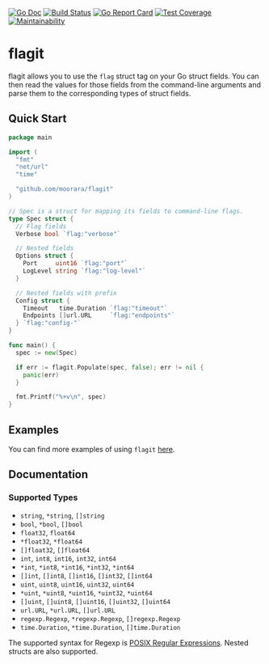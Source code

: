 [![Go Doc][godoc-image]][godoc-url]
[![Build Status][workflow-image]][workflow-url]
[![Go Report Card][goreport-image]][goreport-url]
[![Test Coverage][coverage-image]][coverage-url]
[![Maintainability][maintainability-image]][maintainability-url]

# flagit

flagit allows you to use the `flag` struct tag on your Go struct fields.
You can then read the values for those fields from the command-line arguments and parse them to the corresponding types of struct fields.

## Quick Start

```go
package main

import (
  "fmt"
  "net/url"
  "time"

  "github.com/moorara/flagit"
)

// Spec is a struct for mapping its fields to command-line flags.
type Spec struct {
  // Flag fields
  Verbose bool `flag:"verbose"`

  // Nested fields
  Options struct {
    Port     uint16 `flag:"port"`
    LogLevel string `flag:"log-level"`
  }

  // Nested fields with prefix
  Config struct {
    Timeout   time.Duration `flag:"timeout"`
    Endpoints []url.URL     `flag:"endpoints"`
  } `flag:"config-"`
}

func main() {
  spec := new(Spec)

  if err := flagit.Populate(spec, false); err != nil {
    panic(err)
  }

  fmt.Printf("%+v\n", spec)
}
```

## Examples

You can find more examples of using `flagit` [here](./examples).

## Documentation

### Supported Types

  - `string`, `*string`, `[]string`
  - `bool`, `*bool`, `[]bool`
  - `float32`, `float64`
  - `*float32`, `*float64`
  - `[]float32`, `[]float64`
  - `int`, `int8`, `int16`, `int32`, `int64`
  - `*int`, `*int8`, `*int16`, `*int32`, `*int64`
  - `[]int`, `[]int8`, `[]int16`, `[]int32`, `[]int64`
  - `uint`, `uint8`, `uint16`, `uint32`, `uint64`
  - `*uint`, `*uint8`, `*uint16`, `*uint32`, `*uint64`
  - `[]uint`, `[]uint8`, `[]uint16`, `[]uint32`, `[]uint64`
  - `url.URL`, `*url.URL`, `[]url.URL`
  - `regexp.Regexp`, `*regexp.Regexp`, `[]regexp.Regexp`
  - `time.Duration`, `*time.Duration`, `[]time.Duration`

The supported syntax for Regexp is [POSIX Regular Expressions](https://en.wikibooks.org/wiki/Regular_Expressions/POSIX_Basic_Regular_Expressions).
Nested structs are also supported.


[godoc-url]: https://pkg.go.dev/github.com/moorara/flagit
[godoc-image]: https://pkg.go.dev/badge/github.com/moorara/flagit
[workflow-url]: https://github.com/moorara/flagit/actions
[workflow-image]: https://github.com/moorara/flagit/workflows/Main/badge.svg
[goreport-url]: https://goreportcard.com/report/github.com/moorara/flagit
[goreport-image]: https://goreportcard.com/badge/github.com/moorara/flagit
[coverage-url]: https://codeclimate.com/github/moorara/flagit/test_coverage
[coverage-image]: https://api.codeclimate.com/v1/badges/f441152938de958f7ebe/test_coverage
[maintainability-url]: https://codeclimate.com/github/moorara/flagit/maintainability
[maintainability-image]: https://api.codeclimate.com/v1/badges/f441152938de958f7ebe/maintainability
